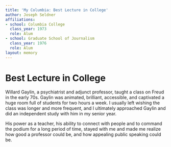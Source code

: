 ```yaml
---
title: 'My Columbia: Best Lecture in College'
author: Joseph Seldner
affiliations:
- school: Columbia College
  class_year: 1973
  role: Alum
- school: Graduate School of Journalism
  class_year: 1976
  role: Alum
layout: memory
---
```


# Best Lecture in College

Willard Gaylin, a psychiatrist and adjunct professor, taught a class on Freud in the early 70s. Gaylin was animated, brilliant, accessible, and captivated a huge room full of students for two hours a week. I usually left wishing the class was longer and more frequent, and I ultimately approached Gaylin and did an independent study with him in my senior year.

His power as a teacher, his ability to connect with people and to command the podium for a long period of time, stayed with me and made me realize how good a professor could be, and how appealing public speaking could be.
